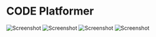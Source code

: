 # CODE Platformer

![Screenshot](https://docs.google.com/uc?id=1WIytsk3VCZLLf_YjEMzqwUChsTP1ThE7)
![Screenshot](https://docs.google.com/uc?id=1msGwWIlsMfhQKyv-6eg49_LZ-cS1xMpX)
![Screenshot](https://docs.google.com/uc?id=1MTlQze9cNbrO_mK8SwvrAQABZgG11nBt)
![Screenshot](https://docs.google.com/uc?id=1SN5rpQuwPhy9m5OzmBdWhikwqdudRbNR)

